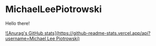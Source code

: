 # MichaelLeePiotrowski

Hello there!

[![Anurag's GitHub stats](https://github-readme-stats.vercel.app/api?username=Michael Lee Piotrowski)](https://github.com/anuraghazra/github-readme-stats)


